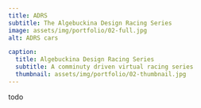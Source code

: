 ```yaml
---
title: ADRS
subtitle: The Algebuckina Design Racing Series
image: assets/img/portfolio/02-full.jpg
alt: ADRS cars

caption:
  title: Algebuckina Design Racing Series
  subtitle: A comminuty driven virtual racing series
  thumbnail: assets/img/portfolio/02-thumbnail.jpg
---
```

todo